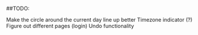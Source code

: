 ##TODO:

Make the circle around the current day line up better
Timezone indicator (?)
Figure out different pages (login)
Undo functionality